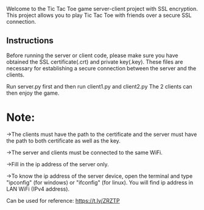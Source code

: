 Welcome to the Tic Tac Toe game server-client project with SSL encryption. This project allows you to play Tic Tac Toe with friends over a secure SSL connection.

## Instructions 

Before running the server or client code, please make sure you have obtained the SSL certificate(.crt) and private key(.key). These files are necessary for establishing a secure connection between the server and the clients.

Run server.py first and then run client1.py and client2.py
The 2 clients can then enjoy the game.

# Note:
->The clients must have the path to the certificate and the server must have the path to both certificate as well as the key.

->The server and clients must be connected to the same WiFi.

->Fill in the ip address of the server only.

->To know the ip address of the server device, open the terminal and type "ipconfig" (for windows) or "ifconfig" (for linux). You will find ip address in LAN WiFi (IPv4 address).

Can be used for reference: https://t.ly/ZRZTP
